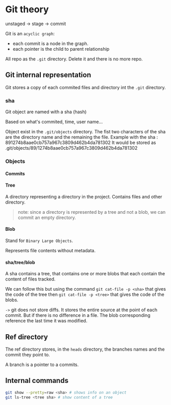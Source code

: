 # Git theory


unstaged -> stage -> commit

Git is an `acyclic graph`:
- each commit is a node in the graph.
- each pointer is the child to parent relationship


All repo as the `.git` directory. Delete it and there is no more repo.

## Git internal representation

Git stores a copy of each commited files and directory int the `.git` directory.

### sha

Git object are named with a sha (hash)

Based on what's commited, time, user name...

Object exist in the `.git/objects` directory. The fist two characters of the sha are the directory name and the remaining the file.
Example with the sha : 891274b8aae0cb757a967c3809d462b4da781302
It would be stored as .git/objects/89/1274b8aae0cb757a967c3809d462b4da781302

### Objects

#### Commits



#### Tree

A directory representing a directory in the project. Contains files and other directory.

> note: since a directory is represented by a tree and not a blob, we can commit an empty directory.

#### Blob

Stand for `Binary Large Objects`.

Represents file contents without metadata.

#### sha/tree/blob

A sha contains a tree, that contains one or more blobs that each contain the content of files tracked.

We can follow this but using the command `git cat-file -p <sha>` that gives the code of the tree then `git cat-file -p <tree>` that gives the code of the blobs.

`->` git does not store diffs. It stores the entire source at the point of each commit. But if there is no difference in a file. The blob corresponding reference the last time it was modified.

## Ref directory

The ref directory stores, in the `heads` directory, the branches names and the commit they point to.

A branch is a pointer to a commits.

## Internal commands

```bash
git show --pretty=raw <sha> # shows info on an object
git ls-tree <tree sha> # show content of a tree
```



